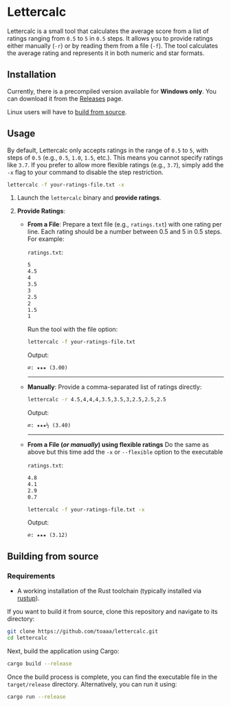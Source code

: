 # Lettercalc

Lettercalc is a small tool that calculates the average score from a list of ratings ranging from `0.5` to `5` in `0.5` steps. It allows you to provide ratings either manually (`-r`) or by reading them from a file (`-f`). The tool calculates the average rating and represents it in both numeric and star formats.

## Installation

Currently, there is a precompiled version available for **Windows only**. You can download it from the [Releases](https://github.com/toaaa/lettercalc/releases/latest) page.

Linux users will have to [build from source](#building-from-source).

## Usage

By default, Lettercalc only accepts ratings in the range of `0.5` to `5`, with steps of `0.5` (e.g., `0.5`, `1.0`, `1.5`, etc.). This means you cannot specify ratings like `3.7`. If you prefer to allow more flexible ratings (e.g., `3.7`), simply add the `-x` flag to your command to disable the step restriction.

```bash
lettercalc -f your-ratings-file.txt -x
```

1. Launch the `lettercalc` binary and **provide ratings**.

2. **Provide Ratings**:
   - **From a File**: Prepare a text file (e.g., `ratings.txt`) with one rating per line. Each rating should be a number between 0.5 and 5 in 0.5 steps. For example:
    
     `ratings.txt`:
     ```txt
     5
     4.5
     4
     3.5
     3
     2.5
     2
     1.5
     1
     ```

     Run the tool with the file option:
     ```bash
     lettercalc -f your-ratings-file.txt
     ```
    
     Output:
     ```
     ⌀: ★★★ (3.00)
     ```
     ---
   - **Manually**: Provide a comma-separated list of ratings directly:
     ```bash
     lettercalc -r 4.5,4,4,4,3.5,3.5,3,2.5,2.5,2.5
     ```

     Output:
     ```
     ⌀: ★★★½ (3.40)
     ```
     ---
   - **From a File (*or manually*) using flexible ratings**
     Do the same as above but this time add the `-x` or `--flexible` option to the executable

     `ratings.txt`:
     ```txt
     4.8
     4.1
     2.9
     0.7
     ```

     ```bash
     lettercalc -f your-ratings-file.txt -x
     ```

     Output:
     ```
     ⌀: ★★★ (3.12)
     ```

## Building from source
### Requirements

- A working installation of the Rust toolchain (typically installed via [rustup](https://rustup.rs/)).

If you want to build it from source, clone this repository and navigate to its directory:

```bash
git clone https://github.com/toaaa/lettercalc.git
cd lettercalc
```

Next, build the application using Cargo:

```bash
cargo build --release
```

Once the build process is complete, you can find the executable file in the `target/release` directory.
Alternatively, you can run it using:

```bash
cargo run --release
```